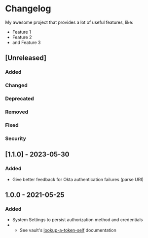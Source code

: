 # Changelog
My awesome project that provides a lot of useful features, like:

- Feature 1
- Feature 2
- and Feature 3

## [Unreleased]

### Added

### Changed

### Deprecated

### Removed

### Fixed

### Security

## [1.1.0] - 2023-05-30

### Added
- Give better feedback for Okta authentication failures (parse URI)

## 1.0.0 - 2021-05-25

### Added
- System Settings to persist authorization method and credentials
- - See vault's [lookup-a-token-self](https://www.vaultproject.io/api/auth/token#lookup-a-token-self) documentation
